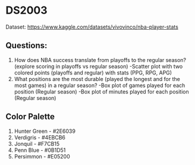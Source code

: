# DS2003

Dataset: https://www.kaggle.com/datasets/vivovinco/nba-player-stats

## Questions:
1) How does NBA success translate from playoffs to the regular season? (explore scoring in playoffs vs regular season)
-Scatter plot with two colored points (playoffs and regular) with stats (PPG, RPG, APG)
2) What positions are the most durable (played the longest and for the most games) in a regular season?
-Box plot of games played for each position (Regular season)
-Box plot of minutes played for each position (Regular season)

## Color Palette
1) Hunter Green - #2E6039
2) Verdigris - #4EBCB6
3) Jonquil - #F7CB15
4) Penn Blue - #0B1D51
5) Persimmon - #E05200
